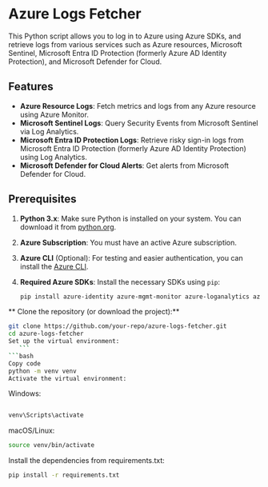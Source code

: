 # Azure Logs Fetcher

This Python script allows you to log in to Azure using Azure SDKs, and retrieve logs from various services such as Azure resources, Microsoft Sentinel, Microsoft Entra ID Protection (formerly Azure AD Identity Protection), and Microsoft Defender for Cloud.

## Features

- **Azure Resource Logs**: Fetch metrics and logs from any Azure resource using Azure Monitor.
- **Microsoft Sentinel Logs**: Query Security Events from Microsoft Sentinel via Log Analytics.
- **Microsoft Entra ID Protection Logs**: Retrieve risky sign-in logs from Microsoft Entra ID Protection (formerly Azure AD Identity Protection) using Log Analytics.
- **Microsoft Defender for Cloud Alerts**: Get alerts from Microsoft Defender for Cloud.

## Prerequisites

1. **Python 3.x**: Make sure Python is installed on your system. You can download it from [python.org](https://www.python.org/).
2. **Azure Subscription**: You must have an active Azure subscription.
3. **Azure CLI** (Optional): For testing and easier authentication, you can install the [Azure CLI](https://docs.microsoft.com/en-us/cli/azure/install-azure-cli).
4. **Required Azure SDKs**: Install the necessary SDKs using `pip`:

   ```bash
   pip install azure-identity azure-mgmt-monitor azure-loganalytics azure-mgmt-security
   ```


** Clone the repository (or download the project):**

   ```bash   
   git clone https://github.com/your-repo/azure-logs-fetcher.git
   cd azure-logs-fetcher
   Set up the virtual environment:
      ```
   ```bash  
   Copy code
   python -m venv venv
   Activate the virtual environment:
   ```
Windows:
```bash  

venv\Scripts\activate
```
macOS/Linux:
```bash
source venv/bin/activate
```
Install the dependencies from requirements.txt:

```bash
pip install -r requirements.txt
```